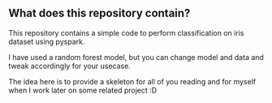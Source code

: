 ## What does this repository contain?
This repository contains a simple code to perform classification on iris dataset using pyspark.

I have used a random forest model, but you can change model and data and tweak accordingly for your usecase.

The idea here is to provide a skeleton for all of you reading and for myself when I work later on some related project :D
